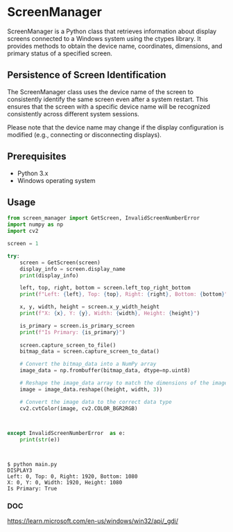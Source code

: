 # ScreenManager

ScreenManager is a Python class that retrieves information about display screens connected to a Windows system using the ctypes library. It provides methods to obtain the device name, coordinates, dimensions, and primary status of a specified screen.

## Persistence of Screen Identification
The ScreenManager class uses the device name of the screen to consistently identify the same screen even after a system restart. This ensures that the screen with a specific device name will be recognized consistently across different system sessions.

Please note that the device name may change if the display configuration is modified (e.g., connecting or disconnecting displays).

## Prerequisites

- Python 3.x
- Windows operating system

## Usage

```python
from screen_manager import GetScreen, InvalidScreenNumberError
import numpy as np
import cv2

screen = 1

try:
    screen = GetScreen(screen)
    display_info = screen.display_name
    print(display_info)

    left, top, right, bottom = screen.left_top_right_bottom
    print(f"Left: {left}, Top: {top}, Right: {right}, Bottom: {bottom}")

    x, y, width, height = screen.x_y_width_height
    print(f"X: {x}, Y: {y}, Width: {width}, Height: {height}")

    is_primary = screen.is_primary_screen
    print(f"Is Primary: {is_primary}")
    
    screen.capture_screen_to_file()
    bitmap_data = screen.capture_screen_to_data()

    # Convert the bitmap_data into a NumPy array
    image_data = np.frombuffer(bitmap_data, dtype=np.uint8)

    # Reshape the image_data array to match the dimensions of the image
    image = image_data.reshape((height, width, 3))

    # Convert the image data to the correct data type
    cv2.cvtColor(image, cv2.COLOR_BGR2RGB)
   


except InvalidScreenNumberError  as e:
    print(str(e))




```

```text
$ python main.py
DISPLAY3
Left: 0, Top: 0, Right: 1920, Bottom: 1080
X: 0, Y: 0, Width: 1920, Height: 1080
Is Primary: True
```

### DOC
https://learn.microsoft.com/en-us/windows/win32/api/_gdi/
